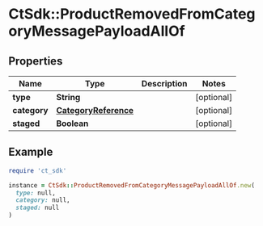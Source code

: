 # CtSdk::ProductRemovedFromCategoryMessagePayloadAllOf

## Properties

| Name | Type | Description | Notes |
| ---- | ---- | ----------- | ----- |
| **type** | **String** |  | [optional] |
| **category** | [**CategoryReference**](CategoryReference.md) |  | [optional] |
| **staged** | **Boolean** |  | [optional] |

## Example

```ruby
require 'ct_sdk'

instance = CtSdk::ProductRemovedFromCategoryMessagePayloadAllOf.new(
  type: null,
  category: null,
  staged: null
)
```

